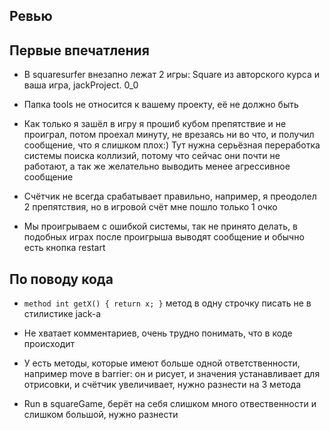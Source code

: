 ## Ревью 


## Первые впечатления

* В squaresurfer внезапно лежат 2 игры: Square из авторского курса и ваша игра, jackProject. 0_0

* Папка tools не относится к вашему проекту, её не должно быть

* Как только я зашёл в игру я прошиб кубом препятствие и не проиграл, потом проехал минуту, не врезаясь ни во что, и получил сообщение, что я слишком плох:) Тут нужна серьёзная переработка системы поиска коллизий, потому что сейчас они почти не работают, а так же желательно выводить менее агрессивное сообщение

* Счётчик не всегда срабатывает правильно, например, я преодолел 2 препятствия, но в игровой счёт мне пошло только 1 очко

* Мы проигрываем с ошибкой системы, так не принято делать, в подобных играх после проигрыша выводят сообщение и обычно есть кнопка restart


## По поводу кода

* ```method int getX() { return x; }``` метод в одну строчку писать не в стилистике jack-а

* Не хватает комментариев, очень трудно понимать, что в коде происходит

* У есть методы, которые имеют больше одной ответственности, например move в barrier: он и рисует, и значения устанавливает для отрисовки, и счётчик увеличивает, нужно разнести на 3 метода

* Run в squareGame, берёт на себя слишком много отвественности и слишком большой, нужно разнести



